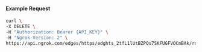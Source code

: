 <!-- Code generated for API Clients. DO NOT EDIT. -->

#### Example Request

```bash
curl \
-X DELETE \
-H "Authorization: Bearer {API_KEY}" \
-H "Ngrok-Version: 2" \
https://api.ngrok.com/edges/https/edghts_2tfL1lUtBZPQs7SKFUGFVOCmBAk/routes/edghtsrt_2tfL1rLGfWxnTjJ88ziGpE8DkvI/backend
```
